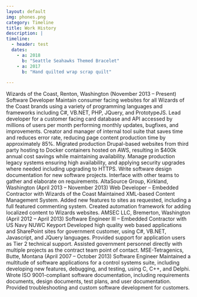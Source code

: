 ```yaml
---
layout: default
img: phones.png
category: Timeline
title: Work History
description: |
timeline: 
  - header: test
  dates: 
    - a: 2018
      b: "Seattle Seahawks Themed Bracelet"
    - a: 2017
      b: "Hand quilted wrap scrap quilt"
      
---
```

Wizards of the Coast, Renton, Washington (November 2013 – Present)
Software Developer
Maintain consumer facing websites for all Wizards of the Coast brands using a variety of programming languages and frameworks including C#,
VB.NET, PHP, JQuery, and PrototypeJS.
Lead developer for a customer facing card database and API accessed by millions of users per month performing monthly updates, bugfixes, and
improvements.
Creator and manager of internal tool suite that saves time and reduces error rate, reducing page content production time by approximately 85%.
Migrated production Drupal-based websites from third party hosting to Docker containers hosted on AWS, resulting in $400k annual cost savings
while maintaining availability.
Manage production legacy systems ensuring high availability, and applying security upgrades where needed including upgrading to HTTPS.
Write software design documentation for new software projects.
Interface with other teams to gather and elaborate on requirements.
AltaSource Group, Kirkland, Washington (April 2013 – November 2013)
Web Developer – Embedded Contractor with Wizards of the Coast
Maintained XML-based Content Management System.
Added new features to sites as requested, including a full featured commenting system.
Created automation framework for adding localized content to Wizards websites.
AMSEC LLC, Bremerton, Washington (April 2012 – April 2013)
Software Engineer III – Embedded Contractor with US Navy NUWC Keyport
Developed high quality web based applications and SharePoint sites for government customer, using C#, VB.NET, Javascript, and JQuery
languages.
Provided support for application users as Tier 2 technical support.
Assisted government personnel directly with multiple projects as the contract team point of contact.
MSE-Tetragenics, Butte, Montana (April 2007 – October 2013)
Software Engineer
Maintained a multitude of software applications for a control systems suite, including developing new features, debugging, and testing, using C,
C++, and Delphi.
Wrote ISO 9001-compliant software documentation, including requirements documents, design documents, test plans, and user documentation.
Provided troubleshooting and custom software development for customers.
